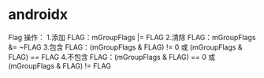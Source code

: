 # androidx
Flag 操作：
 1.添加 FLAG：mGroupFlags |= FLAG
 2.清除 FLAG：mGroupFlags &= ~FLAG
 3.包含 FLAG：(mGroupFlags & FLAG) != 0 或 (mGroupFlags & FLAG) == FLAG
 4.不包含 FLAG：(mGroupFlags & FLAG) == 0 或 (mGroupFlags & FLAG) != FLAG
